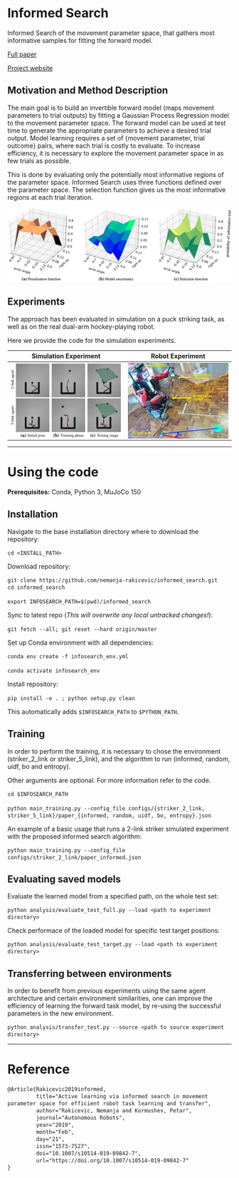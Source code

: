 

# Informed Search

Informed Search of the movement parameter space, that gathers most informative
samples for fitting the forward model.

[Full paper](https://link.springer.com/article/10.1007%2Fs10514-019-09842-7)

[Project website](https://sites.google.com/view/informedsearch)


## Motivation and Method Description

The main goal is to build an invertible forward model 
(maps movement parameters to trial outputs) by fitting a Gaussian Process Regression model
to the movement parameter space.
The forward model can be used at test time to generate the appropriate parameters 
to achieve a desired trial output.
Model learning requires a set of {movement parameter, trial outcome} pairs, 
where each trial is costly to evaluate.
To increase efficiency, it is necessary to explore the movement parameter space in as few 
trials as possible. 

This is done by evaluating only the potentially most informative regions of the parameter space.
Informed Search uses three functions defined over the parameter space.
The selection function gives us the most informative regions at each trial iteration. 

<p align="center">
  <img src="img/informed_search_components.png" title="Method Components" width="700" /> 
</p>


## Experiments

The approach has been evaluated in simulation on a puck striking task, 
as well as on the real dual-arm hockey-playing robot.

Here we provide the code for the simulation experiments.


Simulation Experiment | Robot Experiment |
:-------------------------:|:-------------------------:|
<img src="img/experiment_simulation.png" width="450" align="left" title="Simulation Experiment"/> | <img src="img/experiment_robot.jpg" width="400" align="top" title="Robot Experiment"/> 

---


# Using the code


__Prerequisites:__ Conda, Python 3, MuJoCo 150


##  Installation

Navigate to the base installation directory where to download the repository:
```
cd <INSTALL_PATH>
```


Download repository:

```
git clone https://github.com/nemanja-rakicevic/informed_search.git
cd informed_search

export INFOSEARCH_PATH=$(pwd)/informed_search

```


Sync to latest repo (*This will overwrite any local untracked changes!*):

`git fetch --all; git reset --hard origin/master`



Set up Conda environment with all dependencies:

```
conda env create -f infosearch_env.yml

conda activate infosearch_env

```

Install repository:

`pip install -e . ; python setup.py clean`

This automatically adds `$INFOSEARCH_PATH` to `$PYTHON_PATH`.


##  Training

In order to perform the training, it is necessary to chose the environment 
(striker_2_link or striker_5_link), 
and the algorithm to run (informed, random, uidf, bo and entropy).
<!-- The config files for striker_2_link contain default values corresponding to 
the experiments presented in figure 6b in the original
[paper](https://link.springer.com/article/10.1007%2Fs10514-019-09842-7)]. -->
Other arguments are optional. For more information refer to the code.

```
cd $INFOSEARCH_PATH

python main_training.py --config_file configs/{striker_2_link, striker_5_link}/paper_{informed, random, uidf, bo, entropy}.json
```

An example of a basic usage that runs a 2-link striker simulated experiment with the 
proposed informed search algorithm:
```
python main_training.py --config_file configs/striker_2_link/paper_informed.json
```


##  Evaluating saved models

Evaluate the learned model from a specified path, on the whole test set:
```
python analysis/evaluate_test_full.py --load <path to experiment directory>
```

Check performace of the loaded model for specific test target positions:
```
python analysis/evaluate_test_target.py --load <path to experiment directory>
```


##  Transferring between environments

In order to benefit from previous experiments using the same agent architecture
and certain environment similarities, one can improve the efficiency of learning
the forward task model, by re-using the successful parameters in the new
environment.

```
python analysis/transfer_test.py --source <path to source experiment directory>
```

---

# Reference
```
@Article{Rakicevic2019informed,
         title="Active learning via informed search in movement parameter space for efficient robot task learning and transfer",
         author="Rakicevic, Nemanja and Kormushev, Petar",
         journal="Autonomous Robots",
         year="2019",
         month="Feb",
         day="21",
         issn="1573-7527",
         doi="10.1007/s10514-019-09842-7",
         url="https://doi.org/10.1007/s10514-019-09842-7"
}
```
